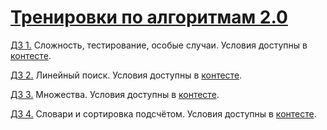 # [Тренировки по алгоритмам 2.0](https://yandex.ru/yaintern/algorithm-training)

[ДЗ 1.](https://github.com/Al-Zhukov/yandex_algorithm_2/tree/main/1B) Сложность, тестирование, особые случаи. Условия доступны в [контесте](https://contest.yandex.ru/contest/28730).

[ДЗ 2.](https://github.com/Al-Zhukov/yandex_algorithm_2/tree/main/2B) Линейный поиск. Условия доступны в [контесте](https://contest.yandex.ru/contest/28738).

[ДЗ 3.](https://github.com/Al-Zhukov/yandex_algorithm_2/tree/main/3B) Множества. Условия доступны в [контесте](https://contest.yandex.ru/contest/28964).

[ДЗ 4.](https://github.com/Al-Zhukov/yandex_algorithm_2/tree/main/4B) Словари и сортировка подсчётом. Условия доступны в [контесте](https://contest.yandex.ru/contest/28970).


